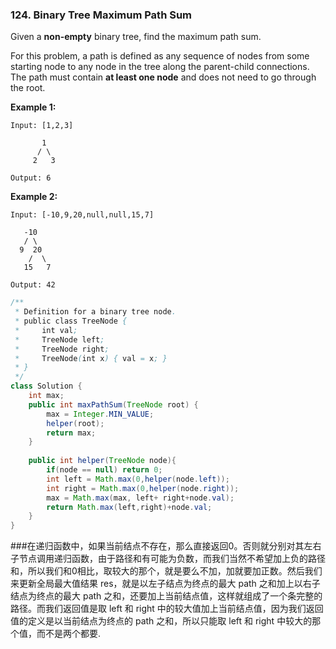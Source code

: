 ### 124. Binary Tree Maximum Path Sum

Given a **non-empty** binary tree, find the maximum path sum.

For this problem, a path is defined as any sequence of nodes from some starting node to any node in the tree along the parent-child connections. The path must contain **at least one node** and does not need to go through the root.

**Example 1:**

```
Input: [1,2,3]

       1
      / \
     2   3

Output: 6
```

**Example 2:**

```
Input: [-10,9,20,null,null,15,7]

   -10
   / \
  9  20
    /  \
   15   7

Output: 42
```

~~~java
/**
 * Definition for a binary tree node.
 * public class TreeNode {
 *     int val;
 *     TreeNode left;
 *     TreeNode right;
 *     TreeNode(int x) { val = x; }
 * }
 */
class Solution {
    int max;
    public int maxPathSum(TreeNode root) {
        max = Integer.MIN_VALUE;
        helper(root);
        return max;
    }
    
    public int helper(TreeNode node){
        if(node == null) return 0;
        int left = Math.max(0,helper(node.left));
        int right = Math.max(0,helper(node.right));
        max = Math.max(max, left+ right+node.val);
        return Math.max(left,right)+node.val;
    }
}
~~~

###在递归函数中，如果当前结点不存在，那么直接返回0。否则就分别对其左右子节点调用递归函数，由于路径和有可能为负数，而我们当然不希望加上负的路径和，所以我们和0相比，取较大的那个，就是要么不加，加就要加正数。然后我们来更新全局最大值结果 res，就是以左子结点为终点的最大 path 之和加上以右子结点为终点的最大 path 之和，还要加上当前结点值，这样就组成了一个条完整的路径。而我们返回值是取 left 和 right 中的较大值加上当前结点值，因为我们返回值的定义是以当前结点为终点的 path 之和，所以只能取 left 和 right 中较大的那个值，而不是两个都要.